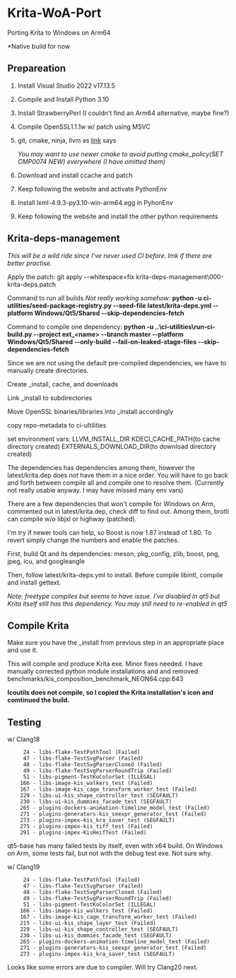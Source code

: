 # Krita-WoA-Port
Porting Krita to Windows on Arm64

*Native build for now


## Prepareation

1. Install Visual Studio 2022 v17.13.5
2. Compile and Install Python 3.10
3. Install StrawberryPerl (I couldn't find an Arm64 alternative, maybe fine?)
4. Compile OpenSSL1.1.1w w/ patch using MSVC
5. git, cmake, ninja, llvm as [link](https://docs.krita.org/en/untranslatable_pages/building_krita.html#prerequisites) says

    *You may want to use newer cmake to avoid putting cmake_policy(SET CMP0074 NEW) everywhere (I have omitted them)*

6. Download and install ccache and patch
6. Keep following the website and activate PythonEnv
7. Install lxml-4.9.3-py3.10-win-arm64.egg in PyhonEnv
8. Keep following the website and install the other python requirements

## Krita-deps-management

*This will be a wild ride since I've never used CI before. lmk if there are better practise.*

Apply the patch: git apply --whitespace=fix krita-deps-management\000-krita-deps.patch

Command to run all builds *Not really working somehow*: 
**python -u ci-utilities/seed-package-registry.py --seed-file latest/krita-deps.yml --platform Windows/Qt5/Shared --skip-dependencies-fetch**

Command to compile one dependency: **python -u ..\ci-utilities\run-ci-build.py --project ext_\<name> --branch master --platform Windows/Qt5/Shared --only-build --fail-on-leaked-stage-files --skip-dependencies-fetch**

Since we are not using the default pre-compiled dependencies, we have to manually create directories.

Create _install, cache, and downloads

Link _install to subdirectories

Move OpenSSL binaries/libraries into _install accordingly

copy repo-metadata to ci-ultilities

set environment vars: LLVM_INSTALL_DIR KDECI_CACHE_PATH(to cache directory created) EXTERNALS_DOWNLOAD_DIR(to download directory created)

The dependencies has dependencies among them, however the latest/krita.dep does not have them in a nice order. You will have to go back and forth between compile all and compile one to resolve them. (Currently not really usable anyway. I may have missed many env vars)

There are a few dependencies that won't compile for Windows on Arm, commented out in latest/krita.dep, check diff to find out.
Among them, brotli can compile w/o libjxl or highway (patched).

I'm try if newer tools can help, so Boost is now 1.87 instead of 1.80. To revert simply change the numbers and enable the patches.

First, build Qt and its dependencies:
meson, pkg_config, zlib, boost, png, jpeg, icu, and googleangle

Then, follow latest/krita-deps.yml to install.
Before compile libintl, compile and install gettext.

*Note: freetype compiles but seems to have issue. I've disabled in qt5 but Krita itself still has this dependency. You may still need to re-enabled in qt5*

## Compile Krita ##

Make sure you have the _install from previous step in an appropriate place and use it.

This will compile and produce Krita exe. Minor fixes needed.
I have manually corrected python module installations and and removed benchmarks/kis_composition_benchmark_NEON64.cpp:643

**Icoutils does not compile, so I copied the Krita installation's icon and comtinued the build.**

## Testing ##

w/ Clang18

         24 - libs-flake-TestPathTool (Failed)
         47 - libs-flake-TestSvgParser (Failed)
         48 - libs-flake-TestSvgParserCloned (Failed)
         49 - libs-flake-TestSvgParserRoundTrip (Failed)
         51 - libs-pigment-TestKoColorSet (ILLEGAL)
        166 - libs-image-kis_walkers_test (Failed)
        167 - libs-image-kis_cage_transform_worker_test (Failed)
        229 - libs-ui-kis_shape_controller_test (SEGFAULT)
        230 - libs-ui-kis_dummies_facade_test (SEGFAULT)
        265 - plugins-dockers-animation-timeline_model_test (Failed)
        271 - plugins-generators-kis_seexpr_generator_test (Failed)
        273 - plugins-impex-kis_kra_saver_test (SEGFAULT)
        275 - plugins-impex-kis_tiff_test (Failed)
        291 - plugins-impex-KisHeifTest (Failed)

qt5-base has many failed tests by itself, even with x64 build. On Windows on Arm, some tests fail, but not with the debug test exe. Not sure why.

w/ Clang19

         24 - libs-flake-TestPathTool (Failed)
         47 - libs-flake-TestSvgParser (Failed)
         48 - libs-flake-TestSvgParserCloned (Failed)
         49 - libs-flake-TestSvgParserRoundTrip (Failed)
         51 - libs-pigment-TestKoColorSet (ILLEGAL)
        166 - libs-image-kis_walkers_test (Failed)
        167 - libs-image-kis_cage_transform_worker_test (Failed)
        215 - libs-ui-kis_shape_layer_test (Failed)
        229 - libs-ui-kis_shape_controller_test (SEGFAULT)
        230 - libs-ui-kis_dummies_facade_test (SEGFAULT)
        265 - plugins-dockers-animation-timeline_model_test (Failed)
        271 - plugins-generators-kis_seexpr_generator_test (Failed)
        273 - plugins-impex-kis_kra_saver_test (SEGFAULT)

Looks like some errors are due to compiler. Will try Clang20 next. 